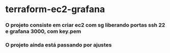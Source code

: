 # terraform-ec2-grafana

### O projeto consiste em criar ec2 com sg liberando portas ssh 22 e grafana 3000, com key.pem

### O projeto ainda está passando por ajustes

